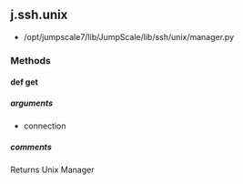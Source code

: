 ## j.ssh.unix

- /opt/jumpscale7/lib/JumpScale/lib/ssh/unix/manager.py

### Methods

#### def get 
##### arguments

- connection

##### comments

Returns Unix Manager

